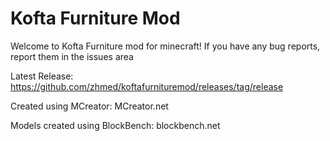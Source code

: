 # Kofta Furniture Mod
Welcome to Kofta Furniture mod for minecraft!
If you have any bug reports, report them in the issues area

Latest Release:
https://github.com/zhmed/koftafurnituremod/releases/tag/release

Created using MCreator: 
MCreator.net

Models created using BlockBench:
blockbench.net

